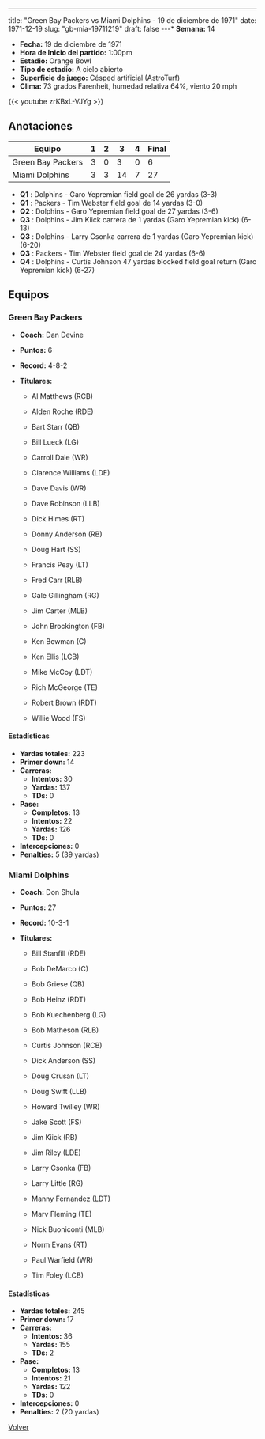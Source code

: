 ---
title: "Green Bay Packers vs Miami Dolphins - 19 de diciembre de 1971"
date: 1971-12-19
slug: "gb-mia-19711219"
draft: false
---* **Semana:** 14
* **Fecha:** 19 de diciembre de 1971
* **Hora de Inicio del partido:** 1:00pm
* **Estadio:** Orange Bowl
* **Tipo de estadio:** A cielo abierto
* **Superficie de juego:** Césped artificial (AstroTurf)
* **Clima:** 73 grados Farenheit, humedad relativa 64%, viento 20 mph

{{< youtube zrKBxL-VJYg >}}


## Anotaciones
| Equipo | 1 | 2 | 3 | 4 | Final |
|--------|---|---|---|---|-------|
| Green Bay Packers  | 3 | 0 | 3 | 0  | 6 |
| Miami Dolphins  | 3 | 3 | 14 | 7  | 27 |
* **Q1** : Dolphins - Garo Yepremian field goal de 26 yardas (3-3)
* **Q1** : Packers - Tim Webster field goal de 14 yardas (3-0)
* **Q2** : Dolphins - Garo Yepremian field goal de 27 yardas (3-6)
* **Q3** : Dolphins - Jim Kiick carrera de 1 yardas (Garo Yepremian kick) (6-13)
* **Q3** : Dolphins - Larry Csonka carrera de 1 yardas (Garo Yepremian kick) (6-20)
* **Q3** : Packers - Tim Webster field goal de 24 yardas (6-6)
* **Q4** : Dolphins - Curtis Johnson 47 yardas blocked field goal return (Garo Yepremian kick) (6-27)


## Equipos


### Green Bay Packers
* **Coach:** Dan Devine
* **Puntos:** 6
* **Record:** 4-8-2
* **Titulares:** 

  * Al Matthews (RCB) 

  * Alden Roche (RDE) 

  * Bart Starr (QB) 

  * Bill Lueck (LG) 

  * Carroll Dale (WR) 

  * Clarence Williams (LDE) 

  * Dave Davis (WR) 

  * Dave Robinson (LLB) 

  * Dick Himes (RT) 

  * Donny Anderson (RB) 

  * Doug Hart (SS) 

  * Francis Peay (LT) 

  * Fred Carr (RLB) 

  * Gale Gillingham (RG) 

  * Jim Carter (MLB) 

  * John Brockington (FB) 

  * Ken Bowman (C) 

  * Ken Ellis (LCB) 

  * Mike McCoy (LDT) 

  * Rich McGeorge (TE) 

  * Robert Brown (RDT) 

  * Willie Wood (FS) 

#### Estadísticas
* **Yardas totales:** 223
* **Primer down:** 14
* **Carreras:**
  * **Intentos:** 30
  * **Yardas:** 137
  * **TDs:** 0
* **Pase:**
  * **Completos:** 13
  * **Intentos:** 22
  * **Yardas:** 126
  * **TDs:** 0
* **Intercepciones:** 0
* **Penalties:** 5 (39 yardas)

### Miami Dolphins
* **Coach:** Don Shula
* **Puntos:** 27
* **Record:** 10-3-1
* **Titulares:** 

  * Bill Stanfill (RDE) 

  * Bob DeMarco (C) 

  * Bob Griese (QB) 

  * Bob Heinz (RDT) 

  * Bob Kuechenberg (LG) 

  * Bob Matheson (RLB) 

  * Curtis Johnson (RCB) 

  * Dick Anderson (SS) 

  * Doug Crusan (LT) 

  * Doug Swift (LLB) 

  * Howard Twilley (WR) 

  * Jake Scott (FS) 

  * Jim Kiick (RB) 

  * Jim Riley (LDE) 

  * Larry Csonka (FB) 

  * Larry Little (RG) 

  * Manny Fernandez (LDT) 

  * Marv Fleming (TE) 

  * Nick Buoniconti (MLB) 

  * Norm Evans (RT) 

  * Paul Warfield (WR) 

  * Tim Foley (LCB) 

#### Estadísticas
* **Yardas totales:** 245
* **Primer down:** 17
* **Carreras:**
  * **Intentos:** 36
  * **Yardas:** 155
  * **TDs:** 2
* **Pase:**
  * **Completos:** 13
  * **Intentos:** 21
  * **Yardas:** 122
  * **TDs:** 0
* **Intercepciones:** 0
* **Penalties:** 2 (20 yardas)


[Volver](/historia/1971)
